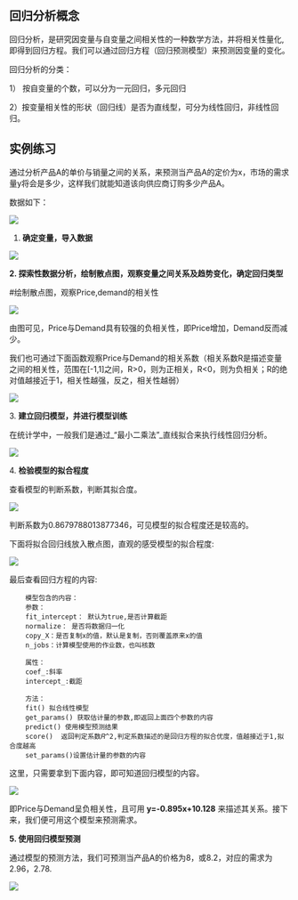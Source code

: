 ## 回归分析概念
回归分析，是研究因变量与自变量之间相关性的一种数学方法，并将相关性量化,即得到回归方程。我们可以通过回归方程（回归预测模型）来预测因变量的变化。<br>

回归分析的分类：<br>

1） 按自变量的个数，可以分为一元回归，多元回归

2）按变量相关性的形状（回归线）是否为直线型，可分为线性回归，非线性回归。
## 实例练习
通过分析产品A的单价与销量之间的关系，来预测当产品A的定价为x，市场的需求量y将会是多少，这样我们就能知道该向供应商订购多少产品A。

数据如下：

![](https://pic2.zhimg.com/80/v2-9137ce1693da0b132f9611a287e9b125_hd.png)

1.  **确定变量，导入数据**

![](https://pic1.zhimg.com/80/v2-668f334be5fa23c378ec3426448b0fa4_hd.jpg)

**2\. 探索性数据分析，绘制散点图，观察变量之间关系及趋势变化，确定回归类型**

#绘制散点图，观察Price,demand的相关性

![](https://pic3.zhimg.com/80/v2-6d38ba50fe8cf553963ff9ce4ad7d916_hd.jpg)

由图可见，Price与Demand具有较强的负相关性，即Price增加，Demand反而减少。

我们也可通过下面函数观察Price与Demand的相关系数（相关系数R是描述变量之间的相关性，范围在\[-1,1\]之间，R>0，则为正相关，R<0，则为负相关；R的绝对值越接近于1，相关性越强，反之，相关性越弱）

![](https://pic3.zhimg.com/80/v2-d99249e19832f6aa74d7d82a70e25a06_hd.jpg)

3\. **建立回归模型，并进行模型训练**

在统计学中，一般我们是通过_“最小二乘法”_直线拟合来执行线性回归分析。

![](https://pic2.zhimg.com/80/v2-42fd788f0a2ef9839c3b973bfe3bcae9_hd.jpg)

4\. **检验模型的拟合程度**

查看模型的判断系数，判断其拟合度。

![](https://pic2.zhimg.com/80/v2-90b3e10472324664b557008068d85559_hd.png)

判断系数为0.8679788013877346，可见模型的拟合程度还是较高的。

下面将拟合回归线放入散点图，直观的感受模型的拟合程度:

![](https://pic4.zhimg.com/80/v2-9972b209b79e3473ab953ad3e851b66b_hd.jpg)

最后查看回归方程的内容:

    	模型包含的内容：
    	参数：
    	fit_intercept： 默认为true,是否计算截距
    	normalize： 是否将数据归一化
    	copy_X：是否复制x的值，默认是复制，否则覆盖原来x的值
    	n_jobs：计算模型使用的作业数，也叫核数
    	
    	属性：
    	coef_:斜率
    	intercept_:截距
    	
    	方法：
    	fit() 拟合线性模型
    	get_params() 获取估计量的参数,即返回上面四个参数的内容
    	predict() 使用模型预测结果
    	score()  返回判定系数𝑅^2,判定系数描述的是回归方程的拟合优度，值越接近于1,拟合度越高
    	set_params()设置估计量的参数的内容
    

这里，只需要拿到下面内容，即可知道回归模型的内容。

![](https://pic3.zhimg.com/80/v2-48fb15682c47b74e43c5f86ea870ba46_hd.jpg)

即Price与Demand呈负相关性，且可用 **y=-0.895x+10.128** 来描述其关系。接下来，我们便可用这个模型来预测需求。

**5\. 使用回归模型预测**

通过模型的预测方法，我们可预测当产品A的价格为8，或8.2，对应的需求为2.96，2.78.

![](https://pic3.zhimg.com/80/v2-552ef2806c7919952674d7008e6beb16_hd.jpg)<p>
